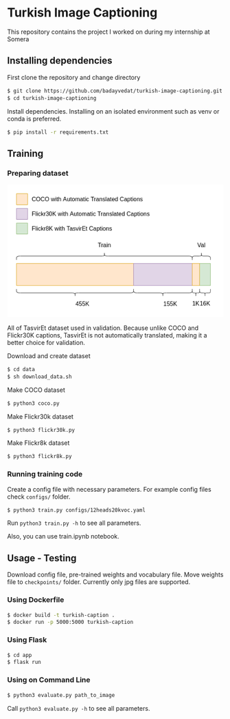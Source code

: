 # Turkish Image Captioning
This repository contains the project I worked on during my internship at Somera

## Installing dependencies 
First clone the repository and change directory
```bash
$ git clone https://github.com/badayvedat/turkish-image-captioning.git
$ cd turkish-image-captioning
```

Install dependencies. Installing on an isolated environment such as venv or conda is preferred.
```bash
$ pip install -r requirements.txt
```

## Training
### Preparing dataset
![alt text](data.png)

All of TasvirEt dataset used in validation. Because unlike COCO and Flickr30K captions, TasvirEt is not automatically translated, making it a better choice for validation. 

Download and create dataset
```bash
$ cd data
$ sh download_data.sh
```

Make COCO dataset
```bash
$ python3 coco.py
```

Make Flickr30k dataset
```bash
$ python3 flickr30k.py

```

Make Flickr8k dataset
```bash
$ python3 flickr8k.py
```

### Running training code
Create a config file with necessary parameters.
For example config files check `configs/` folder.

```bash
$ python3 train.py configs/12heads20kvoc.yaml
```

Run `python3 train.py -h` to see all parameters.

Also, you can use train.ipynb notebook.

## Usage - Testing
Download config file, pre-trained weights and vocabulary file.
Move weights file to `checkpoints/` folder. 
Currently only jpg files are supported.

### Using Dockerfile
```bash
$ docker build -t turkish-caption .
$ docker run -p 5000:5000 turkish-caption
```

### Using Flask
```bash
$ cd app
$ flask run
```

### Using on Command Line
```bash
$ python3 evaluate.py path_to_image
```
Call `python3 evaluate.py -h` to see all parameters.